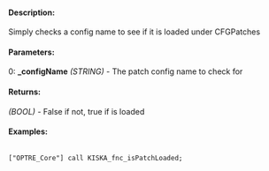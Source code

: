 #### Description:
Simply checks a config name to see if it is loaded under CFGPatches

#### Parameters:
0: **_configName** *(STRING)* - The patch config name to check for

#### Returns:
*(BOOL)* - False if not, true if is loaded

#### Examples:
```sqf

["OPTRE_Core"] call KISKA_fnc_isPatchLoaded;

```

